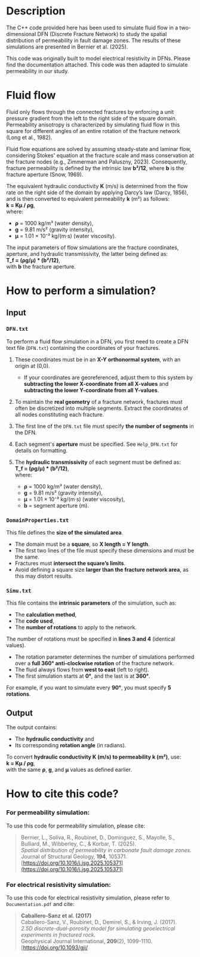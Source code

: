 # Description

The C++ code provided here has been used to simulate fluid flow in a two-dimensional DFN (Discrete Fracture Network) to study the spatial distribution of permeability in fault damage zones. The results of these simulations are presented in Bernier et al. (2025).  

This code was originally built to model electrical resistivity in DFNs. Please find the documentation attached. This code was then adapted to simulate permeability in our study.  

# Fluid flow  

Fluid only flows through the connected fractures by enforcing a unit pressure gradient from the left to the right side of the square domain. Permeability anisotropy is characterized by simulating fluid flow in this square for different angles of an entire rotation of the fracture network (Long et al., 1982).  

Fluid flow equations are solved by assuming steady-state and laminar flow, considering Stokes' equation at the fracture scale and mass conservation at the fracture nodes (e.g., Zimmerman and Paluszny, 2023). Consequently, fracture permeability is defined by the intrinsic law **b²/12**, where **b** is the fracture aperture (Snow, 1969).  

The equivalent hydraulic conductivity **K** (m/s) is determined from the flow rate on the right side of the domain by applying Darcy’s law (Darcy, 1856), and is then converted to equivalent permeability **k** (m²) as follows:  
**k = Kμ / ρg**,  
where:  
- **ρ** = 1000 kg/m³ (water density),  
- **g** = 9.81 m/s² (gravity intensity),  
- **μ** = 1.01 × 10⁻³ kg/(m·s) (water viscosity).  

The input parameters of flow simulations are the fracture coordinates, aperture, and hydraulic transmissivity, the latter being defined as:  
**T_f = (ρg/μ) * (b²/12)**,  
with **b** the fracture aperture.  

# How to perform a simulation?  

## Input  

### `DFN.txt`  
To perform a fluid flow simulation in a DFN, you first need to create a DFN text file (`DFN.txt`) containing the coordinates of your fractures.  

1. These coordinates must be in an **X-Y orthonormal system**, with an origin at (0,0).  
   - If your coordinates are georeferenced, adjust them to this system by **subtracting the lower X-coordinate from all X-values** and **subtracting the lower Y-coordinate from all Y-values**.  

2. To maintain the **real geometry** of a fracture network, fractures must often be discretized into multiple segments. Extract the coordinates of all nodes constituting each fracture.  

3. The first line of the `DFN.txt` file must specify **the number of segments** in the DFN.  

4. Each segment's **aperture** must be specified. See `Help_DFN.txt` for details on formatting.  

5. The **hydraulic transmissivity** of each segment must be defined as:  
   **T_f = (ρg/μ) * (b²/12)**,  
   where:  
   - **ρ** = 1000 kg/m³ (water density),  
   - **g** = 9.81 m/s² (gravity intensity),  
   - **μ** = 1.01 × 10⁻³ kg/(m·s) (water viscosity),  
   - **b** = segment aperture (m).  

### `DomainProperties.txt`  
This file defines the **size of the simulated area**.  

- The domain must be a **square**, so **X length = Y length**.  
- The first two lines of the file must specify these dimensions and must be the same.  
- Fractures must **intersect the square’s limits**.  
- Avoid defining a square size **larger than the fracture network area**, as this may distort results.  

### `Simu.txt`  
This file contains the **intrinsic parameters** of the simulation, such as:  
- The **calculation method**,  
- The **code used**,  
- The **number of rotations** to apply to the network.  

The number of rotations must be specified in **lines 3 and 4** (identical values).  

- The rotation parameter determines the number of simulations performed over a **full 360° anti-clockwise rotation** of the fracture network.  
- The fluid always flows from **west to east** (left to right).  
- The first simulation starts at **0°**, and the last is at **360°**.  

For example, if you want to simulate every **90°**, you must specify **5 rotations**.  

## Output  

The output contains:  
- The **hydraulic conductivity** and  
- Its corresponding **rotation angle** (in radians).  

To convert **hydraulic conductivity K (m/s) to permeability k (m²)**, use:  
**k = Kμ / ρg**,  
with the same **ρ**, **g**, and **μ** values as defined earlier.  

# How to cite this code?  

### For permeability simulation:  
To use this code for permeability simulation, please cite:  

> Bernier, L., Soliva, R., Roubinet, D., Dominguez, S., Mayolle, S., Bulliard, M., Wibberley, C., & Korbar, T. (2025).  
> *Spatial distribution of permeability in carbonate fault damage zones.*  
> Journal of Structural Geology, **194**, 105371.  
> [https://doi.org/10.1016/j.jsg.2025.105371](https://doi.org/10.1016/j.jsg.2025.105371)  

### For electrical resistivity simulation:  
To use this code for electrical resistivity simulation, please refer to `Documentation.pdf` and cite:  

> **Caballero-Sanz et al. (2017)**  
> Caballero-Sanz, V., Roubinet, D., Demirel, S., & Irving, J. (2017).  
> *2.5D discrete-dual-porosity model for simulating geoelectrical experiments in fractured rock.*  
> Geophysical Journal International, **209**(2), 1099-1110.  
> [https://doi.org/10.1093/gji/
